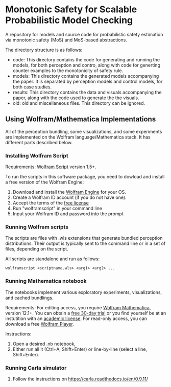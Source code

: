 # Monotonic Safety for Scalable Probabilistic Model Checking
A repository for models and source code for probabilistic safety estimation via monotonic safety (MoS) and MoS-based abstractions. 

The directory structure is as follows:
- code: This directory contains the code for generating and running the models, for both perception and contro, along with code for generting counter examples to the monotonicity of safety rule.
- models: This directory contains the generated models accompanying the paper. It is separated by perception models and control models, for both case studies.
- results: This directory contains the data and visuals accompanying the paper, along with the code used to generate the the visuals.
- old: old and miscellaneous files. This directory can be ignored.



## Using Wolfram/Mathematica Implementations

All of the perception bundling, some visualizations, and some experiments are implemented on the Wolfram language/Mathematica stack. It has different parts described below.

### Installing Wolfram Script

Requirements: [Wolfram Script](https://www.wolfram.com/wolframscript/) version 1.5+. 

To run the scripts in this software package, you need to dowload and install a free version of the Wolfram Engine: 

1) Download and install the [Wolfram Engine](https://www.wolfram.com/engine/) for your OS. 
2) Create a Wolfram ID account (if you do not have one). 
3) Accept the terms of the [free license](https://www.wolfram.com/engine/free-license)
4) Run "wolframscript" in your command line
5) Input your Wolfram ID and password into the prompt

### Running Wolfram scripts

The scripts are files with .wls extensions that generate bundled perception distributions. Their output is typically sent to the command line or in a set of files, depending on the script. 

All scripts are standalone and run as follows: 
```
wolframscript <scriptname.wls> <arg1> <arg2> ... 
```

### Running Mathematica notebook 
The notebooks implement various exploratory experiments, visualizations, and cached bundlings.

Requirements: For editing access, you require [Wolfram Mathematica](https://www.wolfram.com/mathematica/), version 12.1+. You can obtain a [free 30-day trial](https://www.wolfram.com/mathematica/trial/) or you find yourself be at an instutition with an [academic license](https://www.wolfram.com/mathematica/pricing/colleges-universities/). For read-only access, you can download a free [Wolfram Player](https://www.wolfram.com/player/).

Instructions:
1) Open a desired .nb notebook, 
2) Either run all it (Ctrl+A, Shift+Enter) or line-by-line (select a line, Shift+Enter).


### Running Carla simulator

1) Follow the instructions on https://carla.readthedocs.io/en/0.9.11/


